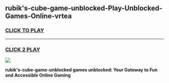 
## rubik's-cube-game-unblocked-Play-Unblocked-Games-Online-vrtea
<h3>
<a href="https://premium76.site?title=rubik's-cube-game-unblocked&ref=25A">CLICK TO PLAY</a></h3>
<hr>

<h3>
<a href="https://premium76.site?title=rubik's-cube-game-unblocked&ref=25A">CLICK 2 PLAY</a>
  
</h3>

<a href="https://premium76.site?title=rubik's-cube-game-unblocked&ref=25A"><img src="https://clearcache.store/games.png"></a>


**rubik's-cube-game-unblocked games unblocked: Your Gateway to Fun and Accessible Online Gaming**
